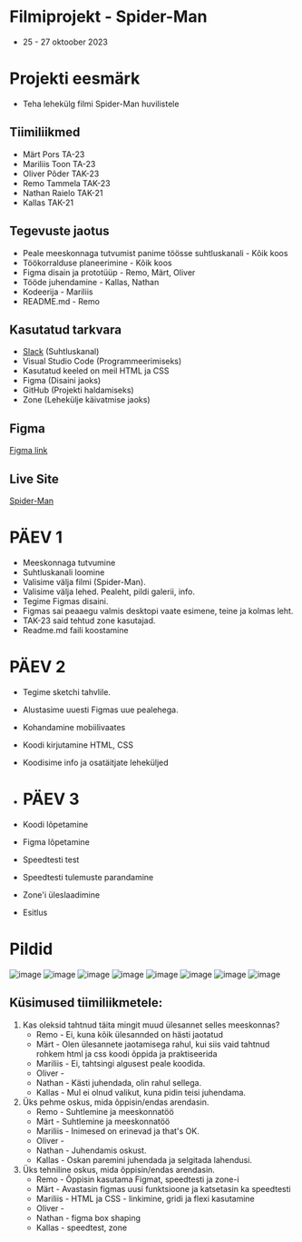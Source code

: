 # Filmiprojekt - Spider-Man
- 25 - 27 oktoober 2023

# Projekti eesmärk
- Teha lehekülg filmi Spider-Man huvilistele

## Tiimiliikmed

- Märt Pors TA-23
- Mariliis Toon TA-23
- Oliver Põder TAK-23
- Remo Tammela TAK-23
- Nathan Raielo TAK-21
- Kallas TAK-21

## Tegevuste jaotus 
- Peale meeskonnaga tutvumist panime töösse suhtluskanali - Kõik koos
- Töökorralduse planeerimine - Kõik koos
- Figma disain ja prototüüp - Remo, Märt, Oliver
- Tööde juhendamine - Kallas, Nathan
- Kodeerija - Mariliis
- README.md - Remo

## Kasutatud tarkvara
- [Slack](https://slack.com/) (Suhtluskanal)
- Visual Studio Code (Programmeerimiseks)
- Kasutatud keeled on meil HTML ja CSS
- Figma (Disaini jaoks)
- GitHub (Projekti haldamiseks)
- Zone (Lehekülje käivatmise jaoks)

## Figma
[Figma link](https://www.figma.com/file/7z7EWpWVouyBCowTNOfUCe/Spiderman?type=design&node-id=0%3A1&mode=design&t=JNK6ip5d5KxB3djy-1)

## Live Site 

[Spider-Man](https://tak23tammela.itmajakas.ee/spiderman/index.html)

# PÄEV 1

- Meeskonnaga tutvumine
- Suhtluskanali loomine
- Valisime välja filmi (Spider-Man).
- Valisime välja lehed. Pealeht, pildi galerii, info.
- Tegime Figmas disaini.
- Figmas sai peaaegu valmis desktopi vaate esimene, teine ja kolmas leht.
- TAK-23 said tehtud zone kasutajad.
- Readme.md faili koostamine

# PÄEV 2

- Tegime sketchi tahvlile.
- Alustasime uuesti Figmas uue pealehega.
- Kohandamine mobiilivaates
- Koodi kirjutamine HTML, CSS
- Koodisime info ja osatäitjate leheküljed

- # PÄEV 3

- Koodi lõpetamine
- Figma lõpetamine
- Speedtesti test
- Speedtesti tulemuste parandamine
- Zone'i üleslaadimine
- Esitlus

# Pildid


![image](https://github.com/ZL-I/spiderman/assets/144334389/963d043b-65de-4d3b-adce-c5c0c7f490be)
![image](https://github.com/ZL-I/spiderman/assets/144334389/ea7c185f-07e8-4f58-8664-4df547a708a8)
![image](https://github.com/ZL-I/spiderman/assets/144334389/c428b9e4-0970-4042-8ed2-5baa89540317)
![image](https://github.com/ZL-I/spiderman/assets/104862738/b54d7105-6e54-4538-ab06-ed1a0e93f46d)
![image](https://github.com/ZL-I/spiderman/assets/104862738/0938df9a-2694-43cd-a64e-0af054eb40a1)
![image](https://github.com/ZL-I/spiderman/assets/104862738/747965c9-91e9-4e7b-bc33-f30d37a83cda)
![image](https://github.com/ZL-I/spiderman/assets/104862738/70417dbd-13e7-427c-a5fc-56feabb57ad7) 
![image](https://github.com/ZL-I/spiderman/assets/104862738/46bef8fa-cf7e-4950-ad80-30cdac3733e7)

## Küsimused tiimiliikmetele:
1. Kas oleksid tahtnud täita mingit muud ülesannet selles meeskonnas?
   * Remo - Ei, kuna kõik ülesannded on hästi jaotatud
   * Märt - Olen ülesannete jaotamisega rahul, kui siis vaid tahtnud rohkem html ja css koodi õppida ja praktiseerida
   * Mariliis - Ei, tahtsingi algusest peale koodida.
   * Oliver -
   * Nathan - Kästi juhendada, olin rahul sellega.
   * Kallas - Mul ei olnud valikut, kuna pidin teisi juhendama.
2. Üks pehme oskus, mida õppisin/endas arendasin.
   * Remo - Suhtlemine ja meeskonnatöö
   * Märt - Suhtlemine ja meeskonnatöö
   * Mariliis - Inimesed on erinevad ja that's OK.
   * Oliver -
   * Nathan - Juhendamis oskust.
   * Kallas - Oskan paremini juhendada ja selgitada lahendusi.
3. Üks tehniline oskus, mida õppisin/endas arendasin.
   * Remo - Õppisin kasutama Figmat, speedtesti ja zone-i
   * Märt - Avastasin figmas uusi funktsioone ja katsetasin ka speedtesti
   * Mariliis - HTML ja CSS - linkimine, gridi ja flexi kasutamine
   * Oliver -
   * Nathan - figma box shaping
   * Kallas - speedtest, zone
